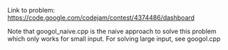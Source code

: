 Link to problem: https://code.google.com/codejam/contest/4374486/dashboard

Note that googol_naive.cpp is the naive approach to solve this problem which only works for small input. For solving large input, see googol.cpp